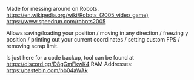 Made for messing around on Robots. 
https://en.wikipedia.org/wiki/Robots_(2005_video_game)
https://www.speedrun.com/robots2005

Allows saving/loading your position / moving in any direction / freezing y position / printing out your current coordinates / setting custom FPS / removing scrap limit. 

Is just here for a code backup, tool can be found at https://discord.gg/D8gGmFkwK4
RAM Addresses: https://pastebin.com/pb04aWAk
